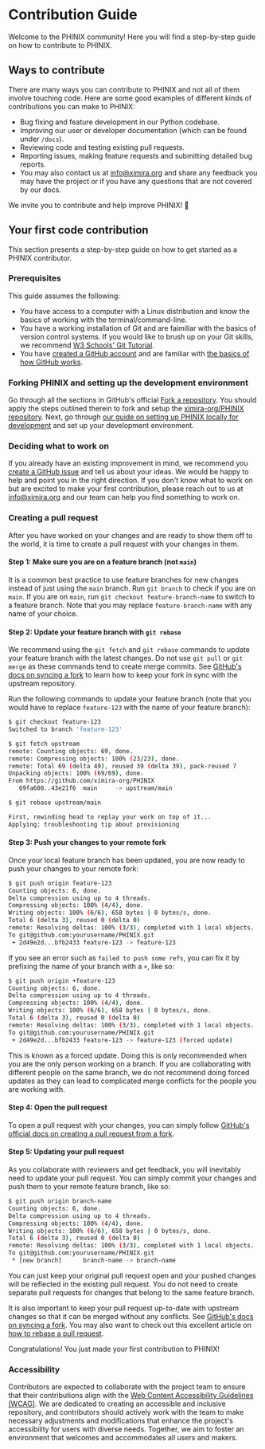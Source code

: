 # Contribution Guide

Welcome to the PHINIX community! Here you will find a step-by-step guide on
how to contribute to PHINIX.

## Ways to contribute

There are many ways you can contribute to PHINIX and not all of them involve
touching code. Here are some good examples of different kinds of contributions
you can make to PHINIX:

- Bug fixing and feature development in our Python codebase.
- Improving our user or developer documentation (which can be found under `/docs`).
- Reviewing code and testing existing pull requests.
- Reporting issues, making feature requests and submitting detailed bug reports.
- You may also contact us at info@ximira.org and share any feedback you may have
  the project or if you have any questions that are not covered by our docs.

We invite you to contribute and help improve PHINIX! 💚

## Your first code contribution

This section presents a step-by-step guide on how to get started as a PHINIX
contributor.

### Prerequisites

This guide assumes the following:

- You have access to a computer with a Linux distribution and know the basics
  of working with the terminal/command-line.
- You have a working installation of Git and are faimiliar with the basics of
  version control systems. If you would like to brush up on your Git skills,
  we recommend [W3 Schools' Git Tutorial](https://www.w3schools.com/git/).
- You have
  [created a GitHub account](https://docs.github.com/en/get-started/quickstart/creating-an-account-on-github)
  and are familiar with
  [the basics of how GitHub works](https://docs.github.com/en/get-started/quickstart/hello-world).

### Forking PHINIX and setting up the development environment

Go through all the sections in GitHub's official
[Fork a repository](https://docs.github.com/en/pull-requests/collaborating-with-pull-requests/working-with-forks/fork-a-repo?tool=webui&platform=linux).
You should apply the steps outlined therein to fork and setup the
[ximira-org/PHINIX repository](https://github.com/ximira-org/PHINIX). Next, go
through [our guide on setting up PHINIX locally for development](docs/setup_local.md)
and set up your development environment.

### Deciding what to work on

If you already have an existing improvement in mind, we recommend you
[create a GitHub issue](https://docs.github.com/en/issues/tracking-your-work-with-issues/creating-an-issue)
and tell us about your ideas. We would be happy to help and point you in the
right direction. If you don't know what to work on but are excited to
make your first contribution, please reach out to us at info@ximira.org
and our team can help you find something to work on.

### Creating a pull request

After you have worked on your changes and are ready to show them off to
the world, it is time to create a pull request with your changes in them.

#### Step 1: Make sure you are on a feature branch (not `main`)

It is a common best practice to use feature branches for new changes
instead of just using the `main` branch. Run `git branch` to check
if you are on `main`. If you are on `main`, run
`git checkout feature-branch-name` to switch to a feature branch. Note
that you may replace `feature-branch-name` with any name of your choice.

#### Step 2: Update your feature branch with `git rebase`

We recommend using the `git fetch` and `git rebase` commands to update
your feature branch with the latest changes. Do not use `git pull` or
`git merge` as these commands tend to create merge commits. See
[GitHub's docs on syncing a fork](https://docs.github.com/en/pull-requests/collaborating-with-pull-requests/working-with-forks/syncing-a-fork)
to learn how to keep your fork in sync with the upstream repository.

Run the following commands to update your feature branch (note that you
would have to replace `feature-123` with the name of your feature branch):

``` bash
$ git checkout feature-123
Switched to branch 'feature-123'

$ git fetch upstream
remote: Counting objects: 69, done.
remote: Compressing objects: 100% (23/23), done.
remote: Total 69 (delta 49), reused 39 (delta 39), pack-reused 7
Unpacking objects: 100% (69/69), done.
From https://github.com/ximira-org/PHINIX
   69fa600..43e21f6  main     -> upstream/main

$ git rebase upstream/main

First, rewinding head to replay your work on top of it...
Applying: troubleshooting tip about provisioning
```

#### Step 3: Push your changes to your remote fork

Once your local feature branch has been updated, you are now ready to push your
changes to your remote fork:

``` bash
$ git push origin feature-123
Counting objects: 6, done.
Delta compression using up to 4 threads.
Compressing objects: 100% (4/4), done.
Writing objects: 100% (6/6), 658 bytes | 0 bytes/s, done.
Total 6 (delta 3), reused 0 (delta 0)
remote: Resolving deltas: 100% (3/3), completed with 1 local objects.
To git@github.com:yourusername/PHINIX.git
 + 2d49e2d...bfb2433 feature-123 -> feature-123
```

If you see an error such as `failed to push some refs`, you can fix it by prefixing
the name of your branch with a `+`, like so:

``` bash
$ git push origin +feature-123
Counting objects: 6, done.
Delta compression using up to 4 threads.
Compressing objects: 100% (4/4), done.
Writing objects: 100% (6/6), 658 bytes | 0 bytes/s, done.
Total 6 (delta 3), reused 0 (delta 0)
remote: Resolving deltas: 100% (3/3), completed with 1 local objects.
To git@github.com:yourusername/PHINIX.git
 + 2d49e2d...bfb2433 feature-123 -> feature-123 (forced update)
```

This is known as a forced update. Doing this is only recommended when you are the
only person working on a branch. If you are collaborating with different people on
the same branch, we do not recommend doing forced updates as they can lead to
complicated merge conflicts for the people you are working with.

#### Step 4: Open the pull request

To open a pull request with your changes, you can simply follow
[GitHub's official docs on creating a pull request from a fork](https://docs.github.com/en/pull-requests/collaborating-with-pull-requests/proposing-changes-to-your-work-with-pull-requests/creating-a-pull-request-from-a-fork).

#### Step 5: Updating your pull request

As you collaborate with reviewers and get feedback, you will inevitably need to
update your pull request. You can simply commit your changes and push them to
your remote feature branch, like so:

``` bash
$ git push origin branch-name
Counting objects: 6, done.
Delta compression using up to 4 threads.
Compressing objects: 100% (4/4), done.
Writing objects: 100% (6/6), 658 bytes | 0 bytes/s, done.
Total 6 (delta 3), reused 0 (delta 0)
remote: Resolving deltas: 100% (3/3), completed with 1 local objects.
To git@github.com:yourusername/PHINIX.git
 * [new branch]      branch-name -> branch-name
```

You can just keep your original pull request open and your pushed changes will
be reflected in the existing pull request. You do not need to create separate
pull requests for changes that belong to the same feature branch.

It is also important to keep your pull request up-to-date with upstream changes
so that it can be merged without any conflicts. See
[GitHub's docs on syncing a fork](https://docs.github.com/en/pull-requests/collaborating-with-pull-requests/working-with-forks/syncing-a-fork). You may also want to check out this excellent
article on [how to rebase a pull request](https://github.com/openedx/edx-platform/wiki/How-to-Rebase-a-Pull-Request).

Congratulations! You just made your first contribution to PHINIX!

### Accessibility

Contributors are expected to collaborate with the project team to ensure that
their contributions align with the
[Web Content Accessibility Guidelines (WCAG)](https://www.w3.org/TR/WCAG21/).
We are dedicated to creating an accessible and inclusive repository, and
contributors should actively work with the team to make necessary adjustments
and modifications that enhance the project's accessibility for users with
diverse needs. Together, we aim to foster an environment that welcomes
and accommodates all users and makers.
